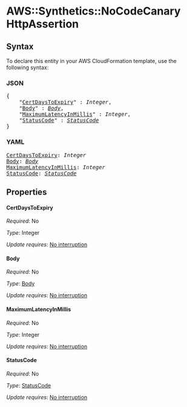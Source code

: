 # AWS::Synthetics::NoCodeCanary HttpAssertion

## Syntax

To declare this entity in your AWS CloudFormation template, use the following syntax:

### JSON

<pre>
{
    "<a href="#certdaystoexpiry" title="CertDaysToExpiry">CertDaysToExpiry</a>" : <i>Integer</i>,
    "<a href="#body" title="Body">Body</a>" : <i><a href="body.md">Body</a></i>,
    "<a href="#maximumlatencyinmillis" title="MaximumLatencyInMillis">MaximumLatencyInMillis</a>" : <i>Integer</i>,
    "<a href="#statuscode" title="StatusCode">StatusCode</a>" : <i><a href="statuscode.md">StatusCode</a></i>
}
</pre>

### YAML

<pre>
<a href="#certdaystoexpiry" title="CertDaysToExpiry">CertDaysToExpiry</a>: <i>Integer</i>
<a href="#body" title="Body">Body</a>: <i><a href="body.md">Body</a></i>
<a href="#maximumlatencyinmillis" title="MaximumLatencyInMillis">MaximumLatencyInMillis</a>: <i>Integer</i>
<a href="#statuscode" title="StatusCode">StatusCode</a>: <i><a href="statuscode.md">StatusCode</a></i>
</pre>

## Properties

#### CertDaysToExpiry

_Required_: No

_Type_: Integer

_Update requires_: [No interruption](https://docs.aws.amazon.com/AWSCloudFormation/latest/UserGuide/using-cfn-updating-stacks-update-behaviors.html#update-no-interrupt)

#### Body

_Required_: No

_Type_: <a href="body.md">Body</a>

_Update requires_: [No interruption](https://docs.aws.amazon.com/AWSCloudFormation/latest/UserGuide/using-cfn-updating-stacks-update-behaviors.html#update-no-interrupt)

#### MaximumLatencyInMillis

_Required_: No

_Type_: Integer

_Update requires_: [No interruption](https://docs.aws.amazon.com/AWSCloudFormation/latest/UserGuide/using-cfn-updating-stacks-update-behaviors.html#update-no-interrupt)

#### StatusCode

_Required_: No

_Type_: <a href="statuscode.md">StatusCode</a>

_Update requires_: [No interruption](https://docs.aws.amazon.com/AWSCloudFormation/latest/UserGuide/using-cfn-updating-stacks-update-behaviors.html#update-no-interrupt)

